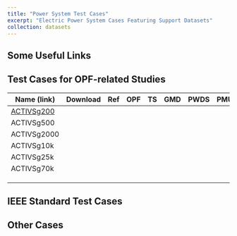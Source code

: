 ```yaml
---
title: "Power System Test Cases"
excerpt: "Electric Power System Cases Featuring Support Datasets"
collection: datasets
---
```


## Some Useful Links


## Test Cases for OPF-related Studies

| Name (link) | Download | Ref | OPF | TS | GMD | PWDS | PMU | Wind | Solar | DG | Others | Notes |
|-------------|----------|-----|-----|----|-----|------|-----|------|-------|----|--------|-------|
| [ACTIVSg200](https://electricgrids.engr.tamu.edu/electric-grid-test-cases/activsg200/) |          |     |     |    |     |      |     |      |       |    |        |       |
| ACTIVSg500 |          |     |     |    |     |      |     |      |       |    |        |       |
| ACTIVSg2000 |          |     |     |    |     |      |     |      |       |    |        |       |
| ACTIVSg10k |          |     |     |    |     |      |     |      |       |    |        |       |
| ACTIVSg25k |          |     |     |    |     |      |     |      |       |    |        |       |
| ACTIVSg70k |          |     |     |    |     |      |     |      |       |    |        |       |
|             |          |     |     |    |     |      |     |      |       |    |        |       |
|             |          |     |     |    |     |      |     |      |       |    |        |       |
|             |          |     |     |    |     |      |     |      |       |    |        |       |


## IEEE Standard Test Cases


## Other Cases